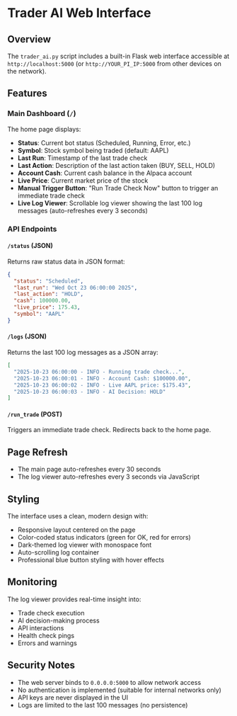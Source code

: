 # Trader AI Web Interface

## Overview
The `trader_ai.py` script includes a built-in Flask web interface accessible at `http://localhost:5000` (or `http://YOUR_PI_IP:5000` from other devices on the network).

## Features

### Main Dashboard (`/`)
The home page displays:
- **Status**: Current bot status (Scheduled, Running, Error, etc.)
- **Symbol**: Stock symbol being traded (default: AAPL)
- **Last Run**: Timestamp of the last trade check
- **Last Action**: Description of the last action taken (BUY, SELL, HOLD)
- **Account Cash**: Current cash balance in the Alpaca account
- **Live Price**: Current market price of the stock
- **Manual Trigger Button**: "Run Trade Check Now" button to trigger an immediate trade check
- **Live Log Viewer**: Scrollable log viewer showing the last 100 log messages (auto-refreshes every 3 seconds)

### API Endpoints

#### `/status` (JSON)
Returns raw status data in JSON format:
```json
{
  "status": "Scheduled",
  "last_run": "Wed Oct 23 06:00:00 2025",
  "last_action": "HOLD",
  "cash": 100000.00,
  "live_price": 175.43,
  "symbol": "AAPL"
}
```

#### `/logs` (JSON)
Returns the last 100 log messages as a JSON array:
```json
[
  "2025-10-23 06:00:00 - INFO - Running trade check...",
  "2025-10-23 06:00:01 - INFO - Account Cash: $100000.00",
  "2025-10-23 06:00:02 - INFO - Live AAPL price: $175.43",
  "2025-10-23 06:00:03 - INFO - AI Decision: HOLD"
]
```

#### `/run_trade` (POST)
Triggers an immediate trade check. Redirects back to the home page.

## Page Refresh
- The main page auto-refreshes every 30 seconds
- The log viewer auto-refreshes every 3 seconds via JavaScript

## Styling
The interface uses a clean, modern design with:
- Responsive layout centered on the page
- Color-coded status indicators (green for OK, red for errors)
- Dark-themed log viewer with monospace font
- Auto-scrolling log container
- Professional blue button styling with hover effects

## Monitoring
The log viewer provides real-time insight into:
- Trade check execution
- AI decision-making process
- API interactions
- Health check pings
- Errors and warnings

## Security Notes
- The web server binds to `0.0.0.0:5000` to allow network access
- No authentication is implemented (suitable for internal networks only)
- API keys are never displayed in the UI
- Logs are limited to the last 100 messages (no persistence)
